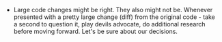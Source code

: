 - Large code changes might be right. They also might not be. Whenever presented with a pretty large change (diff) from the original code - take a second to question it, play devils advocate, do additional research before moving forward. Let's be sure about our decisions.
